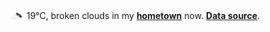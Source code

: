 <img src="assets/weather.png?hour=2023-03-29-09" alt="broken clouds" width="25" height="25" style="vertical-align:middle;position:relative;top:-1pt;"/> 19&deg;C, broken clouds in my [**hometown**](https://en.wikipedia.org/wiki/Shantou) now. [**Data source**](https://openweathermap.org/).